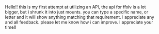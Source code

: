 Hello!!
this is my first attempt at utilizing an API, the api for ffxiv is a lot bigger, but i shrunk it into just mounts. you can type a specific name, or letter and it will show anything matching that requirement. I appreciate any and all feedback. please let me know how i can improve. I appreciate your time!!